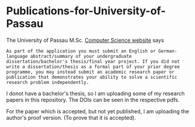# Publications-for-University-of-Passau

The University of Passau M.Sc. [Computer Science website]((https://www.uni-passau.de/en/msc-computer-science/)) says


`As part of the application you must submit an English or German-language abstract/summary of your undergraduate dissertation/bachelor's thesis/final year project. If you did not write a dissertation/thesis as a formal part of your prior degree programme, you may instead submit an academic research paper or publication that demonstrates your ability to solve a scientific research problem independently.`

I donot have a bachelor's thesis, so I am uploading some of my research papers in this repository.
The DOIs can be seen in the respective pdfs.

For the paper which is accepted, but not yet published, I am uploading the author's proof version. (To prove that it is accepted).
